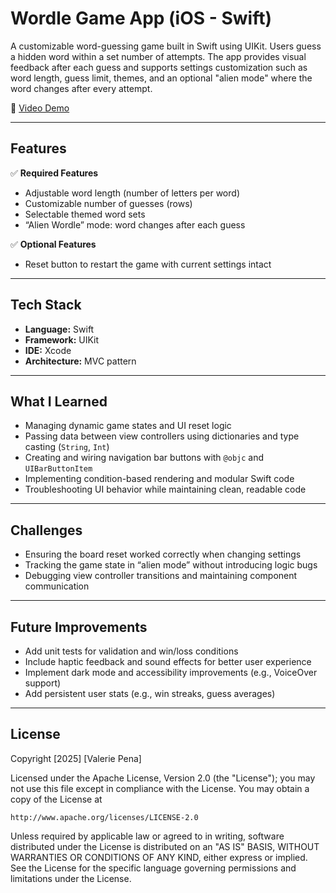 # Wordle Game App (iOS - Swift)

A customizable word-guessing game built in Swift using UIKit. Users guess a hidden word within a set number of attempts. The app provides visual feedback after each guess and supports settings customization such as word length, guess limit, themes, and an optional "alien mode" where the word changes after every attempt.

🎥 [Video Demo](https://www.loom.com/share/ad76d8f535d14dd69c751d5579a1c1e6)

---

## Features

✅ **Required Features**
- Adjustable word length (number of letters per word)
- Customizable number of guesses (rows)
- Selectable themed word sets
- “Alien Wordle” mode: word changes after each guess

✅ **Optional Features**
- Reset button to restart the game with current settings intact

---

## Tech Stack

- **Language:** Swift
- **Framework:** UIKit
- **IDE:** Xcode
- **Architecture:** MVC pattern

---

## What I Learned
- Managing dynamic game states and UI reset logic
- Passing data between view controllers using dictionaries and type casting (`String`, `Int`)
- Creating and wiring navigation bar buttons with `@objc` and `UIBarButtonItem`
- Implementing condition-based rendering and modular Swift code
- Troubleshooting UI behavior while maintaining clean, readable code

---

## Challenges
- Ensuring the board reset worked correctly when changing settings
- Tracking the game state in “alien mode” without introducing logic bugs
- Debugging view controller transitions and maintaining component communication

---

## Future Improvements
- Add unit tests for validation and win/loss conditions
- Include haptic feedback and sound effects for better user experience
- Implement dark mode and accessibility improvements (e.g., VoiceOver support)
- Add persistent user stats (e.g., win streaks, guess averages)

---

## License
Copyright [2025] [Valerie Pena]

Licensed under the Apache License, Version 2.0 (the "License");
you may not use this file except in compliance with the License.
You may obtain a copy of the License at

    http://www.apache.org/licenses/LICENSE-2.0

Unless required by applicable law or agreed to in writing, software
distributed under the License is distributed on an "AS IS" BASIS,
WITHOUT WARRANTIES OR CONDITIONS OF ANY KIND, either express or implied.
See the License for the specific language governing permissions and
limitations under the License.
